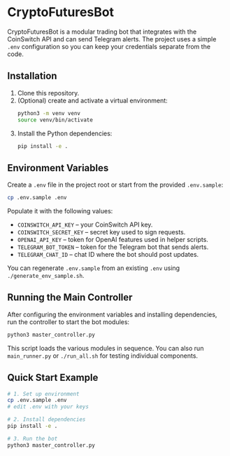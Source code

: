 # CryptoFuturesBot

CryptoFuturesBot is a modular trading bot that integrates with the CoinSwitch API and can send Telegram alerts.  The project uses a simple `.env` configuration so you can keep your credentials separate from the code.

## Installation

1. Clone this repository.
2. (Optional) create and activate a virtual environment:
   ```bash
   python3 -m venv venv
   source venv/bin/activate
   ```
3. Install the Python dependencies:
   ```bash
   pip install -e .
   ```

## Environment Variables

Create a `.env` file in the project root or start from the provided `.env.sample`:

```bash
cp .env.sample .env
```

Populate it with the following values:

- `COINSWITCH_API_KEY` – your CoinSwitch API key.
- `COINSWITCH_SECRET_KEY` – secret key used to sign requests.
- `OPENAI_API_KEY` – token for OpenAI features used in helper scripts.
- `TELEGRAM_BOT_TOKEN` – token for the Telegram bot that sends alerts.
- `TELEGRAM_CHAT_ID` – chat ID where the bot should post updates.

You can regenerate `.env.sample` from an existing `.env` using `./generate_env_sample.sh`.

## Running the Main Controller

After configuring the environment variables and installing dependencies, run the controller to start the bot modules:

```bash
python3 master_controller.py
```

This script loads the various modules in sequence.  You can also run `main_runner.py` or `./run_all.sh` for testing individual components.

## Quick Start Example

```bash
# 1. Set up environment
cp .env.sample .env
# edit .env with your keys

# 2. Install dependencies
pip install -e .

# 3. Run the bot
python3 master_controller.py
```
